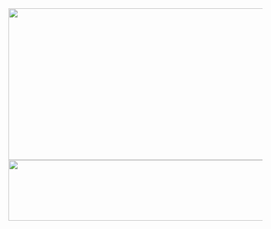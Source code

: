 <div align="center">
    <!--<img src="https://capsule-render.vercel.app/api?type=transparent&color=auto&height=180&text=HELLO,%20WORLD!&animation=twinkling&fontColor=000000&fontSize=60" />-->
    
<a href="https://www.gitanimals.org/en_US?utm_medium=image&utm_source=JH1201&utm_content=farm">
<img
  src="https://render.gitanimals.org/farms/JH1201"
  width="800"
  height="300"
/>
</a>

    
<a href="https://www.gitanimals.org/en_US?utm_medium=image&utm_source=JH1201&utm_content=line">
  <img
    src="https://render.gitanimals.org/lines/JH1201?pet-id=677304432996472642"
    width="900"
    height="120"
  />
</a>
  
</div>
